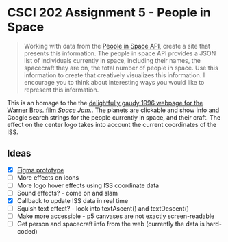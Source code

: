 # CSCI 202 Assignment 5 - People in Space

> Working with data from the [People in Space API](http://open-notify.org/Open-Notify-API/People-In-Space/), create a site that presents this information. The people in space API provides a JSON list of individuals currently in space, including their names, the spacecraft they are on, the total number of people in space. Use this information to create that creatively visualizes this information. I encourage you to think about interesting ways you would like to represent this information.

This is an homage to the the [delightfully gaudy 1996 webpage for the Warner Bros. film *Space Jam.*](https://www.spacejam.com/1996/). The planets are clickable and show info and Google search strings for the people currently in space, and their craft. The effect on the center logo takes into account the current coordinates of the ISS.

## Ideas
- [x] [Figma prototype](https://www.figma.com/file/ce9poFVz0soctapy1ndcsI/People-in-Space-Jam?node-id=0%3A1)
- [ ] More effects on icons
- [ ] More logo hover effects using ISS coordinate data
- [ ] Sound effects? - come on and slam
- [x] Callback to update ISS data in real time
- [ ] Squish text effect? - look into textAscent() and textDescent()
- [ ] Make more accessible - p5 canvases are not exactly screen-readable
- [ ] Get person and spacecraft info from the web (currently the data is hard-coded)